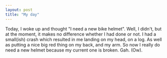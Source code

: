 ```yaml
---
layout: post
title: "My day"
---
```

Today, I woke up and thought "I need a new bike helmet". Well, I didn't, but
at the moment, it makes no difference whether I had done or not. I had a
small(ish) crash which resulted in me landing on my head, on a log. As well as
putting a nice big red thing on my back, and my arm. So now I really do need a
new helmet because my current one is broken. Gah. (Ow).

